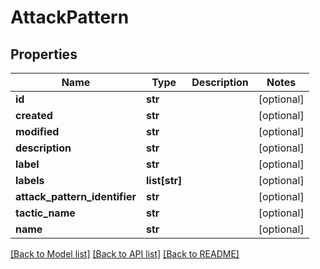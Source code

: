 # AttackPattern

## Properties
Name | Type | Description | Notes
------------ | ------------- | ------------- | -------------
**id** | **str** |  | [optional] 
**created** | **str** |  | [optional] 
**modified** | **str** |  | [optional] 
**description** | **str** |  | [optional] 
**label** | **str** |  | [optional] 
**labels** | **list[str]** |  | [optional] 
**attack_pattern_identifier** | **str** |  | [optional] 
**tactic_name** | **str** |  | [optional] 
**name** | **str** |  | [optional] 

[[Back to Model list]](../README.md#documentation-for-models) [[Back to API list]](../README.md#documentation-for-api-endpoints) [[Back to README]](../README.md)


